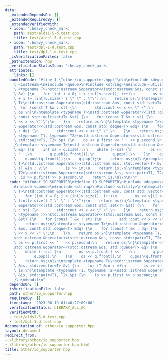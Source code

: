 ```yaml
---
data:
  _extendedDependsOn: []
  _extendedRequiredBy: []
  _extendedVerifiedWith:
  - icon: ':heavy_check_mark:'
    path: test/alds1-5-d.test.cpp
    title: test/alds1-5-d.test.cpp
  - icon: ':heavy_check_mark:'
    path: test/dpl-1-d.test.cpp
    title: test/dpl-1-d.test.cpp
  _isVerificationFailed: false
  _pathExtension: hpp
  _verificationStatusIcon: ':heavy_check_mark:'
  attributes:
    links: []
  bundledCode: "#line 1 \"other/io_supporter.hpp\"\n\n\n#include <deque>\n#include\
    \ <iostream>\n#include <queue>\n#include <string>\n#include <utility>\n\ntemplate\
    \ <typename T>\nstd::ostream &operator<<(std::ostream &os, const std::vector<T>\
    \ &v) {\n    for (int i = 0; i < (int)v.size(); i++)\n        os << v[i] << (i\
    \ + 1 != (int)v.size() ? \" \" : \"\");\n    return os;\n}\ntemplate <typename\
    \ T>\nstd::ostream &operator<<(std::ostream &os, const std::set<T> &st) {\n  \
    \  for (const T &x : st) {\n        std::cout << x << \" \";\n    }\n    return\
    \ os;\n}\n\ntemplate <typename T>\nstd::ostream &operator<<(std::ostream &os,\
    \ const std::multiset<T> &st) {\n    for (const T &x : st) {\n        std::cout\
    \ << x << \" \";\n    }\n    return os;\n}\ntemplate <typename T>\nstd::ostream\
    \ &operator<<(std::ostream &os, const std::deque<T> &dq) {\n    for (const T &x\
    \ : dq) {\n        std::cout << x << \" \";\n    }\n    return os;\n}\ntemplate\
    \ <typename T1, typename T2>\nstd::ostream &operator<<(std::ostream &os, const\
    \ std::pair<T1, T2> &p) {\n    os << p.first << ' ' << p.second;\n    return os;\n\
    }\ntemplate <typename T>\nstd::ostream &operator<<(std::ostream &os, std::queue<T>\
    \ &q) {\n    int sz = q.size();\n    while (--sz) {\n        os << q.front() <<\
    \ ' ';\n        q.push(q.front());\n        q.pop();\n    }\n    os << q.front();\n\
    \    q.push(q.front());\n    q.pop();\n    return os;\n}\n\ntemplate <typename\
    \ T>\nstd::istream &operator>>(std::istream &is, std::vector<T> &v) {\n    for\
    \ (T &in : v)\n        is >> in;\n    return is;\n}\ntemplate <typename T1, typename\
    \ T2>\nstd::istream &operator>>(std::istream &is, std::pair<T1, T2> &p) {\n  \
    \  is >> p.first >> p.second;\n    return is;\n}\n\n\n"
  code: "#ifndef IO_SUPPORTER\n#define IO_SUPPORTER\n#include <deque>\n#include <iostream>\n\
    #include <queue>\n#include <string>\n#include <utility>\n\ntemplate <typename\
    \ T>\nstd::ostream &operator<<(std::ostream &os, const std::vector<T> &v) {\n\
    \    for (int i = 0; i < (int)v.size(); i++)\n        os << v[i] << (i + 1 !=\
    \ (int)v.size() ? \" \" : \"\");\n    return os;\n}\ntemplate <typename T>\nstd::ostream\
    \ &operator<<(std::ostream &os, const std::set<T> &st) {\n    for (const T &x\
    \ : st) {\n        std::cout << x << \" \";\n    }\n    return os;\n}\n\ntemplate\
    \ <typename T>\nstd::ostream &operator<<(std::ostream &os, const std::multiset<T>\
    \ &st) {\n    for (const T &x : st) {\n        std::cout << x << \" \";\n    }\n\
    \    return os;\n}\ntemplate <typename T>\nstd::ostream &operator<<(std::ostream\
    \ &os, const std::deque<T> &dq) {\n    for (const T &x : dq) {\n        std::cout\
    \ << x << \" \";\n    }\n    return os;\n}\ntemplate <typename T1, typename T2>\n\
    std::ostream &operator<<(std::ostream &os, const std::pair<T1, T2> &p) {\n   \
    \ os << p.first << ' ' << p.second;\n    return os;\n}\ntemplate <typename T>\n\
    std::ostream &operator<<(std::ostream &os, std::queue<T> &q) {\n    int sz = q.size();\n\
    \    while (--sz) {\n        os << q.front() << ' ';\n        q.push(q.front());\n\
    \        q.pop();\n    }\n    os << q.front();\n    q.push(q.front());\n    q.pop();\n\
    \    return os;\n}\n\ntemplate <typename T>\nstd::istream &operator>>(std::istream\
    \ &is, std::vector<T> &v) {\n    for (T &in : v)\n        is >> in;\n    return\
    \ is;\n}\ntemplate <typename T1, typename T2>\nstd::istream &operator>>(std::istream\
    \ &is, std::pair<T1, T2> &p) {\n    is >> p.first >> p.second;\n    return is;\n\
    }\n\n#endif\n"
  dependsOn: []
  isVerificationFile: false
  path: other/io_supporter.hpp
  requiredBy: []
  timestamp: '2023-06-19 01:40:27+09:00'
  verificationStatus: LIBRARY_ALL_AC
  verifiedWith:
  - test/alds1-5-d.test.cpp
  - test/dpl-1-d.test.cpp
documentation_of: other/io_supporter.hpp
layout: document
redirect_from:
- /library/other/io_supporter.hpp
- /library/other/io_supporter.hpp.html
title: other/io_supporter.hpp
---
```

